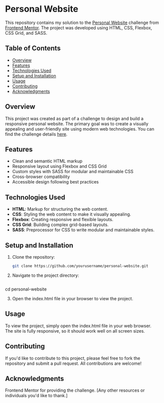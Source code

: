# Personal Website

This repository contains my solution to the [Personal Website](https://www.frontendmentor.io/) challenge from [Frontend Mentor](https://www.frontendmentor.io/). The project was developed using HTML, CSS, Flexbox, CSS Grid, and SASS.

## Table of Contents
- [Overview](#overview)
- [Features](#features)
- [Technologies Used](#technologies-used)
- [Setup and Installation](#setup-and-installation)
- [Usage](#usage)
- [Contributing](#contributing)
- [Acknowledgments](#acknowledgments)

## Overview
This project was created as part of a challenge to design and build a responsive personal website. The primary goal was to create a visually appealing and user-friendly site using modern web technologies. You can find the challenge details [here](https://www.frontendmentor.io/).

## Features
- Clean and semantic HTML markup
- Responsive layout using Flexbox and CSS Grid
- Custom styles with SASS for modular and maintainable CSS
- Cross-browser compatibility
- Accessible design following best practices

## Technologies Used
- **HTML**: Markup for structuring the web content.
- **CSS**: Styling the web content to make it visually appealing.
- **Flexbox**: Creating responsive and flexible layouts.
- **CSS Grid**: Building complex grid-based layouts.
- **SASS**: Preprocessor for CSS to write modular and maintainable styles.

## Setup and Installation
1. Clone the repository:
   ```bash
   git clone https://github.com/yourusername/personal-website.git

2. Navigate to the project directory:
    ```bash
  cd personal-website

3. Open the index.html file in your browser to view the project.

## Usage
To view the project, simply open the index.html file in your web browser. The site is fully responsive, so it should work well on all screen sizes.

## Contributing
If you'd like to contribute to this project, please feel free to fork the repository and submit a pull request. All contributions are welcome!

## Acknowledgments
Frontend Mentor for providing the challenge.
[Any other resources or individuals you'd like to thank.]


